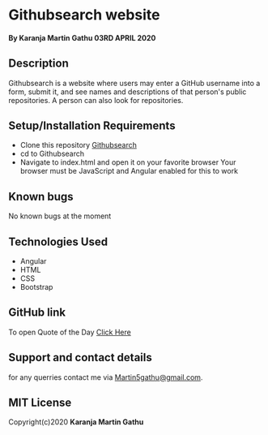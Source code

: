 # Githubsearch website
#### By **Karanja Martin Gathu** 03RD APRIL 2020
## Description
Githubsearch is a website where users may enter a GitHub username into a form, submit it, and see names and descriptions of that person's public repositories. A person can also look for repositories.

## Setup/Installation Requirements
+ Clone this repository [Githubsearch](https://github.com/martingathu/Githubsearch)
+ cd to Githubsearch
+ Navigate to index.html and open it on your favorite browser Your browser must be JavaScript and Angular enabled for this to work
## Known bugs
No known bugs at the moment
## Technologies Used
+ Angular
+ HTML
+ CSS
+ Bootstrap

## GitHub link
To open Quote of the Day [Click Here](https://martingathu.github.io/Githubsearch/)
## Support and contact details
for any querries contact me via Martin5gathu@gmail.com.

## MIT License
Copyright(c)2020 **Karanja Martin Gathu**